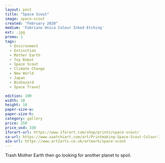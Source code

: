 ```yaml
---
layout: post
title: "Space Scout"
image: space-scout
created: "February 2020"
medium: 'Fabriano Unica Colour Inked Etching'
ext: .jpg
promo: 1
tags:
  - Environment
  - Extinction
  - Mother Earth
  - Toy Robot
  - Space Scout
  - Climate Change
  - New World
  - Japan
  - Biohazard
  - Space Travel

edition: 100
width: 10
height: 10
paper-size-w: 
paper-size-h:
category: gallery
price: 250
price_usd: 330
1forart-url: https://www.1forart.com/shop/prints/space-scout/
sa-url: https://www.saatchiart.com/art/Printmaking-Space-Scout-Colour-Inked-Etching-Limited-Edition-of-100/19454/7880662/view
a2a-url: https://www.art2arts.co.uk/artwork/space-scout
---
```


Trash Mother Earth then go looking for another planet to spoil.
